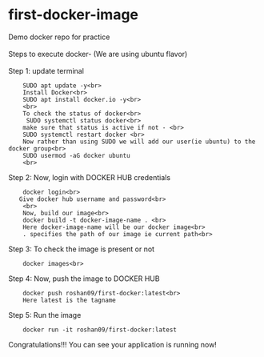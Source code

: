 # first-docker-image
Demo docker repo for practice
<br><br>
Steps to execute docker- (We are using ubuntu flavor)<br>
<br>
Step 1: update terminal<br>

        SUDO apt update -y<br>
        Install Docker<br>
        SUDO apt install docker.io -y<br>
        <br>
        To check the status of docker<br>
         SUDO systemctl status docker<br>
        make sure that status is active if not - <br>
        SUDO systemctl restart docker <br>
        Now rather than using SUDO we will add our user(ie ubuntu) to the docker group<br>
        SUDO usermod -aG docker ubuntu
        <br>
Step 2: Now, login with DOCKER HUB credentials<br> 

        docker login<br> 
       Give docker hub username and password<br> 
        <br>
        Now, build our image<br>
        docker build -t docker-image-name . <br>
        Here docker-image-name will be our docker image<br>
        . specifies the path of our image ie current path<br>
        
Step 3: To check the image is present or not<br>

        docker images<br>

Step 4: Now, push the image to DOCKER HUB<br>

        docker push roshan09/first-docker:latest<br>
        Here latest is the tagname

Step 5: Run the image<br>

        docker run -it roshan09/first-docker:latest

Congratulations!!! You can see your application is running now!


